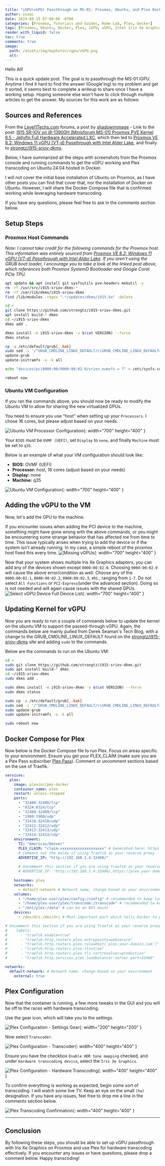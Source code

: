 ```yaml
---
title: "iGPU(vGPU) Passthrough on MS-01: Proxmox, Ubuntu, and Plex Docker Transcoding"
author: isaac
date: 2024-08-15 07:00:00 -0700
categories: [Proxmox, Tutorials and Guides, Home Lab, Plex, Docker]
tags: [Proxmox, Ubuntu, Docker, Plex, iGPU, vGPU, Intel Iris Xe Graphics, MS-01, Hardware Transcoding, Proxmox VE, Passthrough Setup]
render_with_liquid: false
toc: true
comments: true
image:
  path: /assets/img/myphotos/vgpu/vGPU.png
  alt: 
---
```


Hello All!

This is a quick update post. The goal is to passthrough the MS-01 iGPU. Anytime I find it hard to find the answer (Google'ing) to my problem and get it sorted, it seems best to complete a writeup to share once I have a working setup. Hoping someone else won't have to click through multiple articles to get the answer. My sources for this work are as follows:

## Sources and References

From the [Level1Techs.com](https://level1techs.com/) forums, a post by [shadowimmage](https://forum.level1techs.com/u/shadowimmage) - Link to the post: [I915 SR-IOV on i9-13900H (Minisforum MS-01) Proxmox PVE Kernel 6.5 - Jellyfin Full Hardware Accelerated LXC](https://forum.level1techs.com/t/i915-sr-iov-on-i9-13900h-minisforum-ms-01-proxmox-pve-kernel-6-5-jellyfin-full-hardware-accelerated-lxc/209943), which then led to [Proxmox VE 8.2: Windows 11 vGPU (VT-d) Passthrough with Intel Alder Lake](https://www.derekseaman.com/2024/07/proxmox-ve-8-2-windows-11-vgpu-vt-d-passthrough-with-intel-alder-lake.html), and finally to [strongtz/i915-sriov-dkms](https://github.com/strongtz/i915-sriov-dkms).

Below, I have summarized all the steps with screenshots from the Proxmox console and running commands to get the vGPU working and Plex transcoding on Ubuntu 24.04 hosted in Docker.

I will not cover the initial base installation of Ubuntu on Proxmox, as I have other posts you can find that cover that, nor the installation of Docker on Ubuntu. However, I will share the Docker Compose file that is confirmed working while leveraging hardware transcoding.

If you have any questions, please feel free to ask in the comments section below.

## Setup Steps

### Proxmox Host Commands
*Note: I cannot take credit for the following commands for the Proxmox host. This information was entirely sourced from [Proxmox VE 8.2: Windows 11 vGPU (VT-d) Passthrough with Intel Alder Lake](https://www.derekseaman.com/2024/07/proxmox-ve-8-2-windows-11-vgpu-vt-d-passthrough-with-intel-alder-lake.html). If you aren't using the GRUB boot loader, I encourage you to take a look at the linked post above, which references both Proxmox SystemD Bootloader and Google Coral PCIe TPU.*

```bash
apt update && apt install git sysfsutils pve-headers mokutil -y
rm -rf /usr/src/i915-sriov-dkms-*
rm -rf /var/lib/dkms/i915-sriov-dkms
find /lib/modules -regex ".*/updates/dkms/i915.ko" -delete

cd ~
git clone https://github.com/strongtz/i915-sriov-dkms.git
apt install build-* dkms
cd ~/i915-sriov-dkms
dkms add .

dkms install -m i915-sriov-dkms -v $(cat VERSION) --force
dkms status

cp -a /etc/default/grub{,.bak}
sudo sed -i '/^GRUB_CMDLINE_LINUX_DEFAULT/c\GRUB_CMDLINE_LINUX_DEFAULT="quiet intel_iommu=on iommu=pt i915.enable_guc=3 i915.max_vfs=7"' /etc/default/grub
update-grub
update-initramfs -u -k all

echo "devices/pci0000:00/0000:00:02.0/sriov_numvfs = 7" > /etc/sysfs.conf

reboot now
```

### Ubuntu VM Configuration

If you ran the commands above, you should now be ready to modify the Ubuntu VM to allow for sharing the new virtualized GPUs.

You need to ensure you use "host" when setting up your `Processors`. I chose 16 cores, but please adjust based on your needs.

![Ubuntu VM Processor Configuration](/assets/img/myphotos/vgpu/20240814190223.png){: width="700" height="400" }

Your `BIOS` must be `OVMF (UEFI)`, set `Display` to `none`, and finally `Machine` must be set to `q35`.

Below is an example of what your VM configuration should look like:

- **BIOS:** OVMF (UEFI)
- **Processor:** host, 16 cores (adjust based on your needs)
- **Display:** none
- **Machine:** q35

![Ubuntu VM Configuration](/assets/img/myphotos/vgpu/20240814183214.png){: width="700" height="400" }

## Adding the vGPU to the VM

Now, let's add the GPU to the machine.

If you encounter issues when adding the PCI device to the machine, something might have gone wrong with the above commands, or you might be encountering some strange behavior that has affected me from time to time. This issue typically arises when trying to add the device or if the system isn't already running. In my case, a simple reboot of the proxmox host fixed this every time.
![Missing vGPUs](/assets/img/myphotos/vgpu/20240814191819.png){: width="700" height="400" }

Now that your system shows multiple Iris Xe Graphics adapters, you can add any of the devices shown except `0000:00:02.0`. Choosing `0000:00:02.0` will cause the above error/condition as well. Choose any of the `0000:00:02.1`, `0000:00:02.2`, `0000:00:02.3`, etc., ranging from `1-7`. Do not select `All Functions` or `PCI-Express`(under the advanced section). Doing so is not needed and will again cause issues with the shared GPUs.
![Select vGPU Device Full Device List](/assets/img/myphotos/vgpu/20240814192701.png){: width="700" height="400" }

## Updating Kernel for vGPU

Now you are ready to run a couple of commands below to update the kernel on the ubuntu VM to support the passed-through vGPU. Again, the commands below are mainly pulled from Derek Seaman's Tech Blog, with a change to the GRUB_CMDLINE_LINUX_DEFAULT found on the [strongtz/i915-sriov-dkms](https://github.com/strongtz/i915-sriov-dkms) site and adding `sudo` to the commands.

Below are the commands to run on the Ubuntu VM:

```bash
cd ~
sudo git clone https://github.com/strongtz/i915-sriov-dkms.git
sudo apt install build-* dkms
cd ~/i915-sriov-dkms
sudo dkms add .

sudo dkms install -m i915-sriov-dkms -v $(cat VERSION) --force
sudo dkms status

sudo cp -a /etc/default/grub{,.bak}
sudo sed -i '/^GRUB_CMDLINE_LINUX_DEFAULT/c\GRUB_CMDLINE_LINUX_DEFAULT="quiet i915.enable_guc=3"' /etc/default/grub
sudo update-grub
sudo update-initramfs -u -k all

sudo reboot now
```

## Docker Compose for Plex

Now below is the Docker Compose file to run Plex. Focus on areas specific to your environment. Ensure you get your PLEX_CLAIM (make sure you are a Plex Pass subscriber [Plex Pass](https://www.plex.tv/plex-pass/)). Comment or uncomment sections based on the use of Traefik.

```yaml
services:
  plex:
    image: plexinc/pms-docker
    container_name: plex
    restart: unless-stopped
    ports:
      - "32400:32400/tcp"
      - "8324:8324/tcp"
      - "32469:32469/tcp"
      - "1900:1900/udp"
      - "32410:32410/udp"
      - "32412:32412/udp"
      - "32413:32413/udp"
      - "32414:32414/udp"
    environment:
      TZ: "Americas/Denver"
      PLEX_CLAIM: "claim-xxxxxxxxxxxxxxxxxxxx" # Generated here: https://www.plex.tv/claim
      # Comment out the below if using Traefik as your reverse proxy
      ADVERTISE_IP: "http://192.168.1.4:32400/"
  
      # Uncomment this section if you are using Traefik as your reverse proxy
      # ADVERTISE_IP: "http://192.168.1.4:32400/,https://plex.your-domain.com:443/"
      
    hostname: plex
    networks:
      - default-network # Network name, change based on your environment
    volumes:
      - "/home/plex-user/plex/config:/config" # recommended to keep local to the Docker host
      - "/home/plex-user/plex/transcode:/transcode" # recommended to keep local to the Docker host
      - "/mnt/plex:/data" # can be an NFS mount
    devices:
      - /dev/dri:/dev/dri # Most important part which tells Docker to passthrough the vGPU to the container.

# Uncomment this section if you are using Traefik as your reverse proxy
#    labels:
#      - "traefik.enable=true"
#      - "traefik.http.routers.plex.entrypoints=websecure"
#      - "traefik.http.routers.plex.rule=Host(`plex.your-domain.com`)"
#      - "traefik.http.routers.plex.tls=true"
#      - "traefik.http.routers.plex.tls.certresolver=production"
#      - "traefik.http.services.plex.loadbalancer.server.port=32400"

networks:
  default-network: # Network name, change based on your environment
    external: true
```

## Plex Configuration

Now that the container is running, a few more tweaks in the GUI and you will be off to the races with hardware transcoding.

Use the gear icon, which will take you to the settings.

![Plex Configuration - Settings Gear](/assets/img/myphotos/vgpu/20240814201420.png){: width="200" height="200" }

Now select `Transcoder`.

![Plex Configuration - Transcoder](/assets/img/myphotos/vgpu/20240814201515.png){: width="400" height="400" }

Ensure you have the checkbox `Enable HDR tone mapping` checked, and under `Hardware transcoding device`, select the `Iris Xe Graphics`.

![Plex Configuration - Hardware Transcoding](/assets/img/myphotos/vgpu/20240814201801.png){: width="400" height="400" }

To confirm everything is working as expected, begin some sort of transcoding. I will watch some live TV. Keep an eye on the small `(hw)` designation. If you have any issues, feel free to drop me a line in the comments section below.

![Plex Transcoding Confirmation](/assets/img/myphotos/vgpu/20240814202635.png){: width="400" height="400" }

---

## Conclusion

By following these steps, you should be able to set up vGPU passthrough with Iris Xe Graphics on Proxmox and use Plex for hardware transcoding effectively. If you encounter any issues or have questions, please drop a comment below. Happy transcoding!